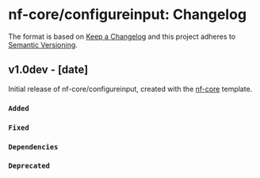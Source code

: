# nf-core/configureinput: Changelog

The format is based on [Keep a Changelog](https://keepachangelog.com/en/1.0.0/)
and this project adheres to [Semantic Versioning](https://semver.org/spec/v2.0.0.html).

## v1.0dev - [date]

Initial release of nf-core/configureinput, created with the [nf-core](https://nf-co.re/) template.

### `Added`

### `Fixed`

### `Dependencies`

### `Deprecated`
